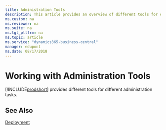 ```yaml
---
title: Administration Tools
description: This article provides an overview of different tools for different administrative tasks in Microsoft Dynamics 365 Business Central.
ms.custom: na
ms.reviewer: na
ms.suite: na
ms.tgt_pltfrm: na
ms.topic: article
ms.service: "dynamics365-business-central"
manager: edupont
ms.date: 08/17/2018
---
```

# Working with Administration Tools
[!INCLUDE[prodshort](../developer/includes//prodshort.md)] provides different tools for different administration tasks.  
  
<!--
|To|See|  
|--------|---------|  
|Learn about the [!INCLUDE[nav_server](../developer/includes//nav_server_md.md)] Administration Tool, a Microsoft Management Console snap-in that you use to create and manage [!INCLUDE[nav_server](../developer/includes//nav_server_md.md)] instances.|[Business Central Server Administration Tool](administration-tool.md)|  
|Perform administration tasks with the [!INCLUDE[navnow](../developer/includes//navnow_md.md)] Windows PowerShell cmdlets.|[Microsoft Dynamics NAV Windows PowerShell Cmdlets](Microsoft-Dynamics-NAV-Windows-PowerShell-Cmdlets.md)|  
|Use the [!INCLUDE[nav_dev_long](../developer/includes//nav_dev_long_md.md)] to manage licenses, databases, and companies.|[Administration in the Development Environment](Administration-in-the-Development-Environment.md)|  
|Optimize performance when accessing [!INCLUDE[navnow](../developer/includes//navnow_md.md)] data from SQL Server.|[Optimizing SQL Server Performance with Microsoft Dynamics NAV](Optimizing-SQL-Server-Performance-with-Microsoft-Dynamics-NAV.md)|  
|Monitor your [!INCLUDE[nav_server](../developer/includes//nav_server_md.md)] instances.|[Monitoring Microsoft Dynamics NAV Server](Monitoring-Microsoft-Dynamics-NAV-Server.md)|  
|Connect [!INCLUDE[nav_windows](../developer/includes//nav_windows_md.md)] to [!INCLUDE[nav_server](../developer/includes//nav_server_md.md)] over a wide area network.|[Connecting the Microsoft Dynamics NAV Clients over a Wide Area Network](Connecting-the-Microsoft-Dynamics-NAV-Clients-over-a-Wide-Area-Network.md)|  

-->
  
## See Also  

[Deployment](../deployment/Deployment.md)  
